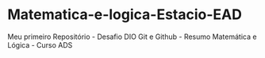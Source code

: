 # Matematica-e-logica-Estacio-EAD
Meu primeiro Repositório - Desafio DIO Git e Github - Resumo Matemática e Lógica - Curso ADS
